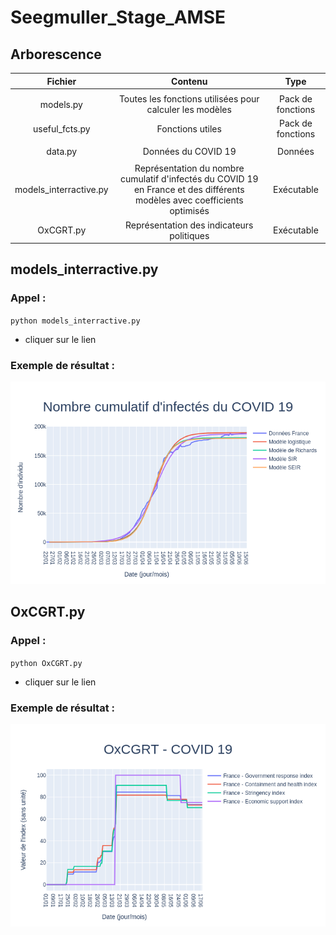 # Seegmuller_Stage_AMSE

## Arborescence

| Fichier | Contenu | Type |
| :-----: | :-----: | :-----: |
|   |   |   | 
| models.py | Toutes les fonctions utilisées pour calculer les modèles | Pack de fonctions |
| useful_fcts.py | Fonctions utiles | Pack de fonctions |
|   |   |   |
| data.py | Données du COVID 19 | Données |
|   |   |   |
| models_interractive.py | Représentation du nombre cumulatif d'infectés du COVID 19 en France et des différents modèles avec coefficients optimisés | Exécutable |
| OxCGRT.py | Représentation des indicateurs politiques | Exécutable |

## models_interractive.py

### Appel :
  `python models_interractive.py`
  - cliquer sur le lien
 
### Exemple de résultat :

<img src="images/exemple_models_interractive.png" width="800"/>

## OxCGRT.py

### Appel :
  `python OxCGRT.py`
  - cliquer sur le lien
 
### Exemple de résultat :

<img src="images/exemple_OxCGRT.png" width="800">
